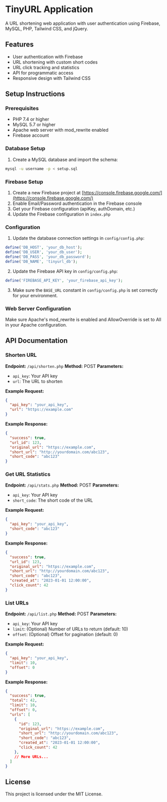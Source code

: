 # TinyURL Application

A URL shortening web application with user authentication using Firebase, MySQL, PHP, Tailwind CSS, and jQuery.

## Features

- User authentication with Firebase
- URL shortening with custom short codes
- URL click tracking and statistics
- API for programmatic access
- Responsive design with Tailwind CSS

## Setup Instructions

### Prerequisites

- PHP 7.4 or higher
- MySQL 5.7 or higher
- Apache web server with mod_rewrite enabled
- Firebase account

### Database Setup

1. Create a MySQL database and import the schema:

```bash
mysql -u username -p < setup.sql
```

### Firebase Setup

1. Create a new Firebase project at [https://console.firebase.google.com/](https://console.firebase.google.com/)
2. Enable Email/Password authentication in the Firebase console
3. Get your Firebase configuration (apiKey, authDomain, etc.)
4. Update the Firebase configuration in `index.php`

### Configuration

1. Update the database connection settings in `config/config.php`:

```php
define('DB_HOST', 'your_db_host');
define('DB_USER', 'your_db_user');
define('DB_PASS', 'your_db_password');
define('DB_NAME', 'tinyurl_db');
```

2. Update the Firebase API key in `config/config.php`:

```php
define('FIREBASE_API_KEY', 'your_firebase_api_key');
```

3. Make sure the `BASE_URL` constant in `config/config.php` is set correctly for your environment.

### Web Server Configuration

Make sure Apache's mod_rewrite is enabled and AllowOverride is set to All in your Apache configuration.

## API Documentation

### Shorten URL

**Endpoint:** `/api/shorten.php`
**Method:** POST
**Parameters:**
- `api_key`: Your API key
- `url`: The URL to shorten

**Example Request:**
```json
{
  "api_key": "your_api_key",
  "url": "https://example.com"
}
```

**Example Response:**
```json
{
  "success": true,
  "url_id": 123,
  "original_url": "https://example.com",
  "short_url": "http://yourdomain.com/abc123",
  "short_code": "abc123"
}
```

### Get URL Statistics

**Endpoint:** `/api/stats.php`
**Method:** POST
**Parameters:**
- `api_key`: Your API key
- `short_code`: The short code of the URL

**Example Request:**
```json
{
  "api_key": "your_api_key",
  "short_code": "abc123"
}
```

**Example Response:**
```json
{
  "success": true,
  "url_id": 123,
  "original_url": "https://example.com",
  "short_url": "http://yourdomain.com/abc123",
  "short_code": "abc123",
  "created_at": "2023-01-01 12:00:00",
  "click_count": 42
}
```

### List URLs

**Endpoint:** `/api/list.php`
**Method:** POST
**Parameters:**
- `api_key`: Your API key
- `limit`: (Optional) Number of URLs to return (default: 10)
- `offset`: (Optional) Offset for pagination (default: 0)

**Example Request:**
```json
{
  "api_key": "your_api_key",
  "limit": 10,
  "offset": 0
}
```

**Example Response:**
```json
{
  "success": true,
  "total": 42,
  "limit": 10,
  "offset": 0,
  "urls": [
    {
      "id": 123,
      "original_url": "https://example.com",
      "short_url": "http://yourdomain.com/abc123",
      "short_code": "abc123",
      "created_at": "2023-01-01 12:00:00",
      "click_count": 42
    },
    // More URLs...
  ]
}
```

## License

This project is licensed under the MIT License.